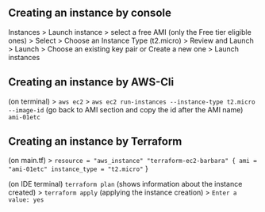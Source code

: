 ## Creating an instance by console

Instances > Launch instance > select a free AMI (only the Free tier eligible ones) > Select > Choose an Instance Type (t2.micro) > Review and Launch > 
Launch > Choose an existing key pair or Create a new one > Launch instances 


## Creating an instance by AWS-Cli

(on terminal) > `aws ec2` > `aws ec2 run-instances --instance-type t2.micro --image-id` (go back to AMI section and copy the id after the AMI name) `ami-01etc` 


## Creating an instance by Terraform

(on main.tf) >
    `resource = "aws_instance" "terraform-ec2-barbara" {
    ami = "ami-01etc"
    instance_type = "t2.micro"`
}

(on IDE terminal) `terraform plan` (shows information about the instance created) > `terraform apply` (applying the instance creation) > `Enter a value: yes` 
